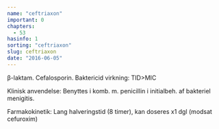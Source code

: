 ```yaml
---
name: "ceftriaxon"
important: 0
chapters:
  - 53
hasinfo: 1
sorting: "ceftriaxon"
slug: ceftriaxon
date: "2016-06-05"
---
```


β-laktam. Cefalosporin. Baktericid virkning: TID>MIC

Klinisk anvendelse: Benyttes i komb. m. penicillin i initialbeh. af bakteriel
menigitis.

Farmakokinetik: Lang halveringstid (8 timer), kan doseres x1 dgl (modsat
cefuroxim)
